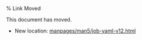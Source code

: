 % Link Moved

This document has moved.

* New location: [manpages/man5/job-yaml-v12.html](manpages/man5/job-yaml-v12.html)

